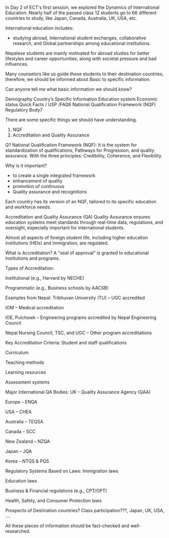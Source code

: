 
In Day 2 of ECT's first session, we explored the Dynamics of International Education. Nearly half of the passed class 12 students go to 66 different countries to study, like Japan, Canada, Australia, UK, USA, etc.

International education includes:
- studying abroad, International student exchanges, collaborative research, and Global partnerships among educational institutions. 


Nepalese students are mainly motivated for abroad studies for better lifestyles and career opportunities, along with societal pressure and bad influences.

Many counselors like us guide these students to their destination countries, therefore, we should be informed about Basic to specific information.

Can anyone tell me what basic information we should know?

Demography
Country’s Specific Information
Education system
Economic status
Quick Facts / USP /FAQ6
National Qualification Framework (NQF)
Regulatory Body7




There are some specific things we should have understanding.

1. NQF
2. Accreditation and Quality Assurance

Q? National Qualification Framework (NQF): It is the system for standardization of qualifications, Pathways for Progression, and quality assurance. With the three principles: Credibility, Coherence, and Flexibility. 

Why is it important? 
- to create a single integrated framework
- enhancement of quality
- promotion of continuous
- Quality assurance and recognitions

Each country has its version of an NQF, tailored to its specific education and workforce needs. 

Accreditation and Quality Assurance (QA)
Quality Assurance ensures education systems meet standards through real-time data, regulations, and oversight, especially important for international students.

Almost all aspects of foreign student life, including higher education institutions (HEIs) and immigration, are regulated.

What is Accreditation?
A "seal of approval" is granted to educational institutions and programs.

Types of Accreditation:

Institutional (e.g., Harvard by NECHE)

Programmatic (e.g., Business schools by AACSB)

Examples from Nepal:
Tribhuvan University (TU) – UGC accredited

IOM – Medical accreditation

IOE, Pulchowk – Engineering programs accredited by Nepal Engineering Council

Nepal Nursing Council, TSC, and UGC – Other program accreditations

Key Accreditation Criteria:
Student and staff qualifications

Curriculum

Teaching methods

Learning resources

Assessment systems

Major International QA Bodies:
UK – Quality Assurance Agency (QAA)

Europe – ENQA

USA – CHEA

Australia – TEQSA

Canada – SCC

New Zealand – NZQA

Japan – JQA

Korea – NTQS & PQS

Regulatory Systems Based on Laws:
Immigration laws

Education laws

Business & Financial regulations (e.g., CPT/OPT)

Health, Safety, and Consumer Protection laws


Prospects of Destination countries?
Class participation???, Japan, UK, USA, ....

All these pieces of information should be fact-checked and well-researched.

